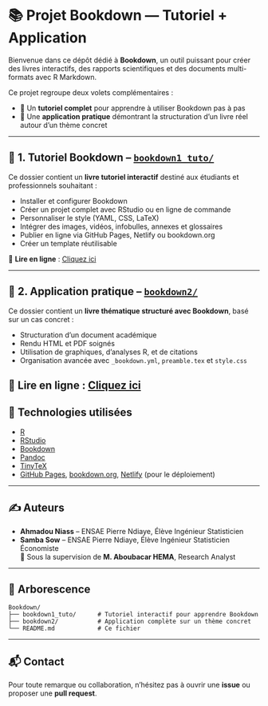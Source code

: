 # 📚 Projet Bookdown — Tutoriel + Application

Bienvenue dans ce dépôt dédié à **Bookdown**, un outil puissant pour créer des livres interactifs, des rapports scientifiques et des documents multi-formats avec R Markdown.

Ce projet regroupe deux volets complémentaires :

- 📘 Un **tutoriel complet** pour apprendre à utiliser Bookdown pas à pas  
- 🧭 Une **application pratique** démontrant la structuration d’un livre réel autour d’un thème concret

---

## 📘 1. Tutoriel Bookdown – [`bookdown1_tuto/`](bookdown1_tuto/)

Ce dossier contient un **livre tutoriel interactif** destiné aux étudiants et professionnels souhaitant :

- Installer et configurer Bookdown
- Créer un projet complet avec RStudio ou en ligne de commande
- Personnaliser le style (YAML, CSS, LaTeX)
- Intégrer des images, vidéos, infobulles, annexes et glossaires
- Publier en ligne via GitHub Pages, Netlify ou bookdown.org
- Créer un template réutilisable

🔗 **Lire en ligne**  :   [Cliquez ici](https://bookdown.org/ahmadouniass2/bookdown1_tuto/)

---

## 🧭 2. Application pratique – [`bookdown2/`](bookdown2/)

Ce dossier contient un **livre thématique structuré avec Bookdown**, basé sur un cas concret :

- Structuration d’un document académique
- Rendu HTML et PDF soignés
- Utilisation de graphiques, d’analyses R, et de citations
- Organisation avancée avec `_bookdown.yml`, `preamble.tex` et `style.css`

🔗 **Lire en ligne**  :  [Cliquez ici](https://bookdown.org/ahmadouniass2/Atlas-Spectral-Sahel/)
---

## 🚀 Technologies utilisées

- [R](https://www.r-project.org/)
- [RStudio](https://posit.co/)
- [Bookdown](https://bookdown.org/)
- [Pandoc](https://pandoc.org/)
- [TinyTeX](https://yihui.org/tinytex/)
- [GitHub Pages](https://pages.github.com/), [bookdown.org](https://bookdown.org/), [Netlify](https://www.netlify.com/) (pour le déploiement)

---

## ✍️ Auteurs

- **Ahmadou Niass** – ENSAE Pierre Ndiaye, Élève Ingénieur Statisticien
- **Samba Sow** – ENSAE Pierre Ndiaye, Élève Ingénieur Statisticien Économiste  
📘 Sous la supervision de **M. Aboubacar HEMA**, Research Analyst

---

## 📂 Arborescence

```
Bookdown/
├── bookdown1_tuto/      # Tutoriel interactif pour apprendre Bookdown
├── bookdown2/           # Application complète sur un thème concret
└── README.md            # Ce fichier
```

---

## 📬 Contact

Pour toute remarque ou collaboration, n’hésitez pas à ouvrir une **issue** ou proposer une **pull request**.


